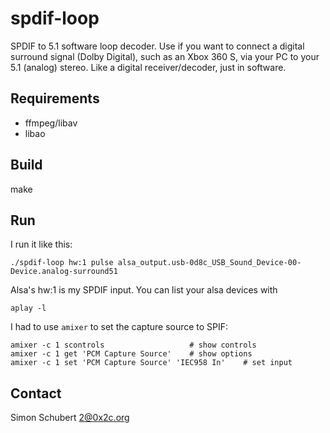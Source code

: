 spdif-loop
==========

SPDIF to 5.1 software loop decoder.  Use if you want to connect a
digital surround signal (Dolby Digital), such as an Xbox 360 S, via
your PC to your 5.1 (analog) stereo.  Like a digital receiver/decoder,
just in software.


Requirements
------------

- ffmpeg/libav
- libao


Build
-----

make


Run
---

I run it like this:

    ./spdif-loop hw:1 pulse alsa_output.usb-0d8c_USB_Sound_Device-00-Device.analog-surround51

Alsa's hw:1 is my SPDIF input.  You can list your alsa devices with

    aplay -l

I had to use `amixer` to set the capture source to SPIF:

	amixer -c 1 scontrols                   # show controls
	amixer -c 1 get 'PCM Capture Source'    # show options
    amixer -c 1 set 'PCM Capture Source' 'IEC958 In'    # set input


Contact
-------

Simon Schubert <2@0x2c.org>

